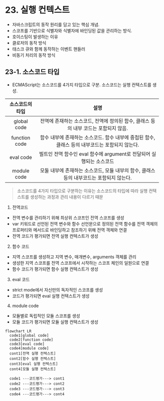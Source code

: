 # 23. 실행 컨텍스트

- 자바스크립트의 동작 원리를 담고 있는 핵심 개념.
- 스코프를 기반으로 식별자와 식별자에 바인딩된 값을 관리하는 방식.
- 호이스팅이 발생하는 이유
- 클로저의 동작 방식
- 태스크 큐와 함께 동작하는 이벤트 핸들러
- 비동기 처리의 동작 방식

## 23-1. 소스코드 타입

- ECMAScript는 소스코드를 4가지 타입으로 구분. 소스코드는 실행 컨텍스트를 생성.


| 소스코드의 타입 | 설명 |
|:-----------:|:------------------------------------------------------------:|
|global code|전역에 존재하는 소스코드, 전역에 정의된 함수, 클래스 등의 내부 코드는 포함되지 않음.|
|function code | 함수 내부에 존재하는 소스코드. 함수 내부에 중첩된 함수, 클래스 등의 내부코드는 포함되지 않는다.|
|eval code | 빌트인 전역 함수인 eval 함수에 argument로 전달되어 실행되는 소스코드|
|module code | 모둘 내부에 존재하는 소스코드, 모듈 내부의 함수, 클래스 등의 내부코드는 포함되지 않는다.|

> 소스코드를 4가지 타입으로 구분하는 이유는 소스코드의 타입에 따라 실행 컨텍스트를 생성하는 과정과 관리 내용이 다르기 때문

1. 전역코드
  - 전역 변수를 관리하기 위해 최상위 스코프인 전역 스코프를 생성
  - var 키워드로 선언된 전역 변수와 함수 선언문으로 정의된 전역 함수를 전역 객체의 프로퍼티와 메서드로 바인딩하고 참조하기 위해 전역 객체와 연결
  - 전역 코드가 평가되면 전역 실행 컨텍스트가 생성
2. 함수 코드
  - 지역 스코프를 생성하고 지역 변수, 매개변수, arguments 객체를 관리
  - 생성한 지역 스코프를 전역 스코프에서 시작하는 스코프 체인의 일원으로 연결
  - 함수 코드가 평가되면 함수 실행 컨텍스트가 생성
3. eval 코드
  - strict mode에서 자신만의 독자적인 스코프를 생성
  - 코드가 평가되면 eval 실행 컨텍스트가 생성
4. module code
  - 모듈별로 독립적인 모듈 스코프를 생성
  - 모듈 코드가 평가되면 모듈 실행 컨택스트가 생성

```mermaid
flowchart LR
  code1[global code]
  code2[function code]
  code3[eval code]
  code4[module code]
  cont1[전역 실행 컨텍스트]
  cont2[함수 실행 컨텍스트]
  cont3[eval 실행 컨텍스트]
  cont4[모듈 실행 컨텍스트]
  
  code1 ---코드평가---> cont1
  code2 ---코드평가---> cont2
  code3 ---코드평가---> cont3
  code4 ---코드평가---> cont4
 ```
  

